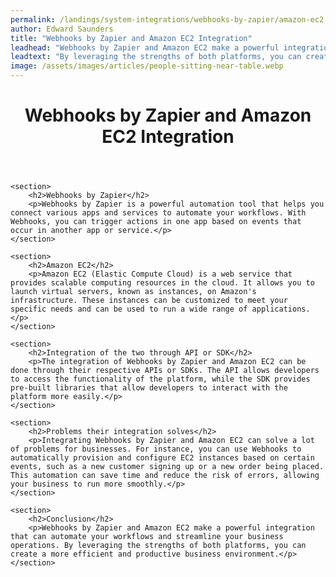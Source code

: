```yaml
---
permalink: /landings/system-integrations/webhooks-by-zapier/amazon-ec2
author: Edward Saunders
title: "Webhooks by Zapier and Amazon EC2 Integration"
leadhead: "Webhooks by Zapier and Amazon EC2 make a powerful integration that can automate your workflows and streamline your business operations"
leadtext: "By leveraging the strengths of both platforms, you can create a more efficient and productive business environment."
image: /assets/images/articles/people-sitting-near-table.webp
---
```

<div class="arttext">	<header>
		<h1>Webhooks by Zapier and Amazon EC2 Integration</h1>
	</header>

	<section>
		<h2>Webhooks by Zapier</h2>
		<p>Webhooks by Zapier is a powerful automation tool that helps you connect various apps and services to automate your workflows. With Webhooks, you can trigger actions in one app based on events that occur in another app or service.</p>
	</section>

	<section>
		<h2>Amazon EC2</h2>
		<p>Amazon EC2 (Elastic Compute Cloud) is a web service that provides scalable computing resources in the cloud. It allows you to launch virtual servers, known as instances, on Amazon's infrastructure. These instances can be customized to meet your specific needs and can be used to run a wide range of applications.</p>
	</section>

	<section>
		<h2>Integration of the two through API or SDK</h2>
		<p>The integration of Webhooks by Zapier and Amazon EC2 can be done through their respective APIs or SDKs. The API allows developers to access the functionality of the platform, while the SDK provides pre-built libraries that allow developers to interact with the platform more easily.</p>
	</section>

	<section>
		<h2>Problems their integration solves</h2>
		<p>Integrating Webhooks by Zapier and Amazon EC2 can solve a lot of problems for businesses. For instance, you can use Webhooks to automatically provision and configure EC2 instances based on certain events, such as a new customer signing up or a new order being placed. This automation can save time and reduce the risk of errors, allowing your business to run more smoothly.</p>
	</section>

	<section>
		<h2>Conclusion</h2>
		<p>Webhooks by Zapier and Amazon EC2 make a powerful integration that can automate your workflows and streamline your business operations. By leveraging the strengths of both platforms, you can create a more efficient and productive business environment.</p>
	</section>

</div>
